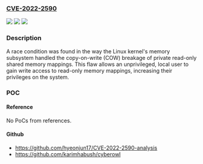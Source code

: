 ### [CVE-2022-2590](https://cve.mitre.org/cgi-bin/cvename.cgi?name=CVE-2022-2590)
![](https://img.shields.io/static/v1?label=Product&message=Linux%20kernel&color=blue)
![](https://img.shields.io/static/v1?label=Version&message=%3D%20Linux%20kernel%205.16%20onwards%20&color=brighgreen)
![](https://img.shields.io/static/v1?label=Vulnerability&message=CWE-362&color=brighgreen)

### Description

A race condition was found in the way the Linux kernel's memory subsystem handled the copy-on-write (COW) breakage of private read-only shared memory mappings. This flaw allows an unprivileged, local user to gain write access to read-only memory mappings, increasing their privileges on the system.

### POC

#### Reference
No PoCs from references.

#### Github
- https://github.com/hyeonjun17/CVE-2022-2590-analysis
- https://github.com/karimhabush/cyberowl

